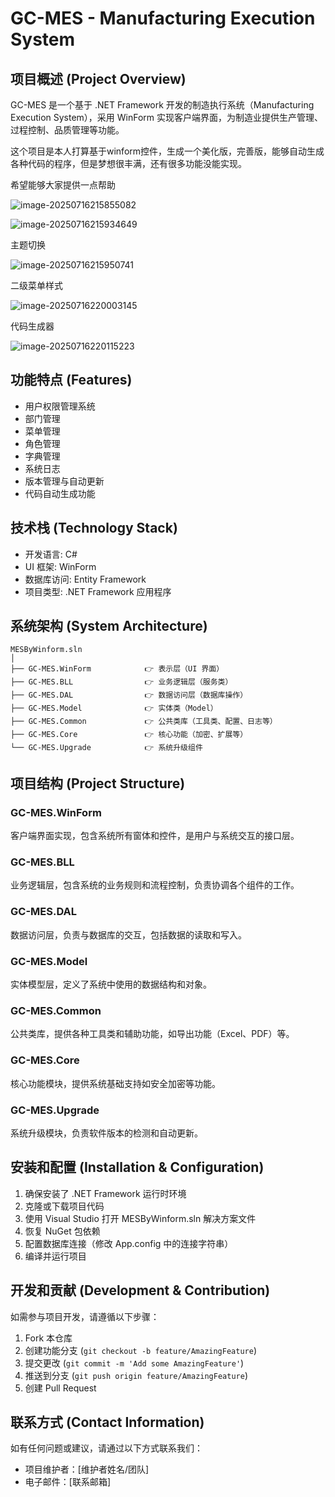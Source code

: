 ﻿# GC-MES - Manufacturing Execution System

## 项目概述 (Project Overview)

GC-MES 是一个基于 .NET Framework 开发的制造执行系统（Manufacturing Execution System），采用 WinForm 实现客户端界面，为制造业提供生产管理、过程控制、品质管理等功能。

这个项目是本人打算基于winform控件，生成一个美化版，完善版，能够自动生成各种代码的程序，但是梦想很丰满，还有很多功能没能实现。

希望能够大家提供一点帮助

![image-20250716215855082](./assets/image-20250716215855082.png)



![image-20250716215934649](./assets/image-20250716215934649.png)

主题切换

![image-20250716215950741](./assets/image-20250716215950741.png)

二级菜单样式

![image-20250716220003145](./assets/image-20250716220003145.png)

代码生成器

![image-20250716220115223](./assets/image-20250716220115223.png)



## 功能特点 (Features)

- 用户权限管理系统
- 部门管理
- 菜单管理
- 角色管理
- 字典管理
- 系统日志
- 版本管理与自动更新
- 代码自动生成功能

## 技术栈 (Technology Stack)

- 开发语言: C#
- UI 框架: WinForm
- 数据库访问: Entity Framework
- 项目类型: .NET Framework 应用程序

## 系统架构 (System Architecture)

```
MESByWinform.sln
│
├── GC-MES.WinForm            👉 表示层（UI 界面）
├── GC-MES.BLL                👉 业务逻辑层（服务类）
├── GC-MES.DAL                👉 数据访问层（数据库操作）
├── GC-MES.Model              👉 实体类（Model）
├── GC-MES.Common             👉 公共类库（工具类、配置、日志等）
├── GC-MES.Core               👉 核心功能（加密、扩展等）
└── GC-MES.Upgrade            👉 系统升级组件
```

## 项目结构 (Project Structure)

### GC-MES.WinForm
客户端界面实现，包含系统所有窗体和控件，是用户与系统交互的接口层。

### GC-MES.BLL
业务逻辑层，包含系统的业务规则和流程控制，负责协调各个组件的工作。

### GC-MES.DAL
数据访问层，负责与数据库的交互，包括数据的读取和写入。

### GC-MES.Model
实体模型层，定义了系统中使用的数据结构和对象。

### GC-MES.Common
公共类库，提供各种工具类和辅助功能，如导出功能（Excel、PDF）等。

### GC-MES.Core
核心功能模块，提供系统基础支持如安全加密等功能。

### GC-MES.Upgrade
系统升级模块，负责软件版本的检测和自动更新。

## 安装和配置 (Installation & Configuration)

1. 确保安装了 .NET Framework 运行时环境
2. 克隆或下载项目代码
3. 使用 Visual Studio 打开 MESByWinform.sln 解决方案文件
4. 恢复 NuGet 包依赖
5. 配置数据库连接（修改 App.config 中的连接字符串）
6. 编译并运行项目

## 开发和贡献 (Development & Contribution)

如需参与项目开发，请遵循以下步骤：

1. Fork 本仓库
2. 创建功能分支 (`git checkout -b feature/AmazingFeature`)
3. 提交更改 (`git commit -m 'Add some AmazingFeature'`)
4. 推送到分支 (`git push origin feature/AmazingFeature`)
5. 创建 Pull Request

## 联系方式 (Contact Information)

如有任何问题或建议，请通过以下方式联系我们：

- 项目维护者：[维护者姓名/团队]
- 电子邮件：[联系邮箱]